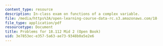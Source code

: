 ```yaml
---
content_type: resource
description: In-class exam on functions of a complex variable.
file: /media/https%3A/open-learning-course-data-rc.s3.amazonaws.com/18-112-functions-of-a-complex-variable-fall-2008/3e7853ece3575a63ae739348b0a5e2e6_mid2prob.pdf
file_type: application/pdf
resourcetype: Document
title: Problems for 18.112 Mid 2 (Open Book)
uid: 3e7853ec-e357-5a63-ae73-9348b0a5e2e6
---
```

